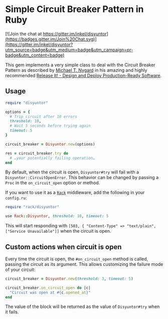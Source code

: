 # Simple Circuit Breaker Pattern in Ruby

[![Join the chat at https://gitter.im/inkel/disyuntor](https://badges.gitter.im/Join%20Chat.svg)](https://gitter.im/inkel/disyuntor?utm_source=badge&utm_medium=badge&utm_campaign=pr-badge&utm_content=badge)

This gem implements a very simple class to deal with the Circuit Breaker Pattern as described by [Michael T. Nygard](http://www.michaelnygard.com/) in his amazing and highly recommended [Release It! - Design and Deploy Production-Ready Software](http://www.amazon.com/Release-It-Production-Ready-Pragmatic-Programmers/dp/0978739213).

## Usage

```ruby
require "disyuntor"

options = {
  # Trip circuit after 10 errors
  threshold: 10,
  # Wait 5 seconds before trying again
  timeout: 5
}

circuit_breaker = Disyuntor.new(options)

res = circuit_breaker.try do
  # …your potentially failing operation…
end
```

By default, when the circuit is open, `Disyuntor#try` will fail with a `Disyuntor::CircuitOpenError`. This behavior can be changed by passing a `Proc` in the `on_circuit_open` option or method.

If you want to use it as a [`Rack`](https://github.com/rack/rack) middleware, add the following in your `config.ru`:

```ruby
require "rack/disyuntor"

use Rack::Disyuntor, threshold: 10, timeout: 5
```

This will start responding with `[503, { "Content-Type" => "text/plain", ["Service Unavailable"]]` when the circuit is open.

## Custom actions when circuit is open

Every time the circuit is open, the `#on_circuit_open` method is called, passing the circuit as its argument. This allows customizing the failure mode of your circuit:

```ruby
circuit_breaker = Disyuntor.new(threshold: 3, timeout: 5)

circuit_breaker.on_circuit_open do |c|
  "Circuit was open at #{c.opened_at}"
end
```

The value of the block will be returned as the value of `Disyuntor#try` when it fails.
